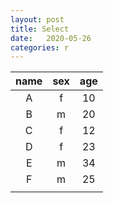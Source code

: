 ```yaml
---
layout: post
title: Select
date:   2020-05-26
categories: r
---
```



|name|sex|age|
|:-:|:-:|:-:|
|A|f|10|
|B|m|20|
|C|f|12|
|D|f|23|
|E|m|34|
|F|m|25|
||
